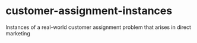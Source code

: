 # customer-assignment-instances
Instances of a real-world customer assignment problem that arises in direct marketing
